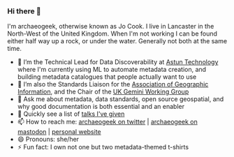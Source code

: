 ### Hi there 👋

<!--
**archaeogeek/archaeogeek** is a ✨ _special_ ✨ repository because its `README.md` (this file) appears on your GitHub profile.-->
I'm archaeogeek, otherwise known as Jo Cook. I live in Lancaster in the North-West of the United Kingdom. When I'm not working I can be found either half way up a rock, or under the water. Generally not both at the same time.

- 🔭 I’m the Technical Lead for Data Discoverability at [Astun Technology](https://astuntechnology.com) where I'm currently using ML to automate metadata creation, and building metadata catalogues that people actually want to use
- 🌱 I’m also the Standards Liaison for the [Association of Geographic Information](https://agi.org.uk), and the Chair of the [UK Gemini Working Group](https://www.agi.org.uk/uk-gemini/)
- 💬 Ask me about metadata, data standards, open source geospatial, and why good documentation is both essential and an enabler
- 📢 Quickly see a list of [talks I've given](https://github.com/search?o=desc&q=user:archaeogeek+topic:talks&s=updated&type=Repositories)
- 📫 How to reach me: [archaeogeek on twitter](https://twitter.com/archaeogeek) | <a rel="me" href="https://mastodon.social/@archaeogeek">archaeogeek on mastodon</a> | [personal website](https://archaeogeek.com)
- 😄 Pronouns: she/her
- ⚡ Fun fact: I own not one but two metadata-themed t-shirts
